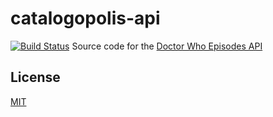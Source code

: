 # catalogopolis-api
[![Build Status](https://travis-ci.org/daveross/catalogopolis-api.svg?branch=master)](https://travis-ci.org/daveross/catalogopolis-api)
Source code for the [Doctor Who Episodes API](https://api.catalogopolis.xyz)

## License

[MIT](http://daveross.mit-license.org/)
